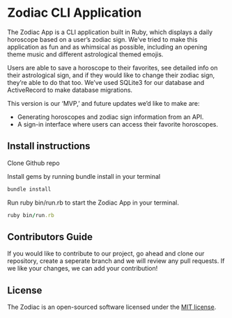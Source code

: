 # Zodiac CLI Application

The Zodiac App is a CLI application built in Ruby, which displays a daily horoscope based on a user’s zodiac sign. We’ve tried to make this application as fun and as whimsical as possible, including an opening theme music and different astrological themed emojis. 

Users are able to save a horoscope to their favorites, see detailed info on their astrological sign, and if they would like to change their zodiac sign, they’re able to do that too. We’ve used SQLite3 for our database and ActiveRecord to make database migrations. 

This version is our ‘MVP,’ and future updates we’d like to make are:
 * Generating horoscopes and zodiac sign information from an API.
 * A sign-in interface where users can access their favorite horoscopes.

## Install instructions

Clone Github repo

Install gems by running bundle install in your terminal
```ruby
bundle install
```
Run ruby bin/run.rb to start the Zodiac App in your terminal.
```ruby
ruby bin/run.rb
```

## Contributors Guide

If you would like to contribute to our project, go ahead and clone our repository, create a seperate branch and we will review any pull requests. If we like your changes, we can add your contribution! 

## License

The Zodiac is an open-sourced software licensed under the [MIT license](https://opensource.org/licenses/MIT).
